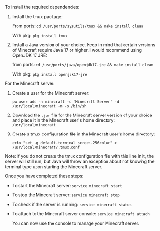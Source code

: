 To install the required dependencies:

1. Install the tmux package:

   From ports: `cd /usr/ports/sysutils/tmux && make install clean`

    With pkg: `pkg install tmux`

2. Install a Java version of your choice. Keep in mind that certain versions of Minecraft require Java 17 or higher. I would recommend using OpenJDK 17 JRE:

    from ports: `cd /usr/ports/java/openjdk17-jre && make install clean`

    With pkg: `pkg install openjdk17-jre`

For the Minecraft server:

1. Create a user for the Minecraft server:
 
    `pw user add -n minecraft -c 'Minecraft Server' -d /usr/local/minecraft -m -s /bin/sh`
  
2. Download the `.jar` file for the Minecraft server version of your choice and place it in the Minecraft user's home directory: `/usr/local/minecraft`

3. Create a tmux configuration file in the Minecraft user's home directory:
   
    `echo "set -g default-terminal screen-256color" > /usr/local/minecraft/.tmux.conf`

Note: If you do not create the tmux configuration file with this line in it, the server will still run, but Java will throw an exception about not knowing the terminal type upon starting the Minecraft server.

Once you have completed these steps: 

- To start the Minecraft server: `service minecraft start`

- To stop the Minecraft server: `service minecraft stop`

- To check if the server is running: `service minecraft status`

- To attach to the Minecraft server console: `service minecraft attach`
  
  You can now use the console to manage your Minecraft server.
